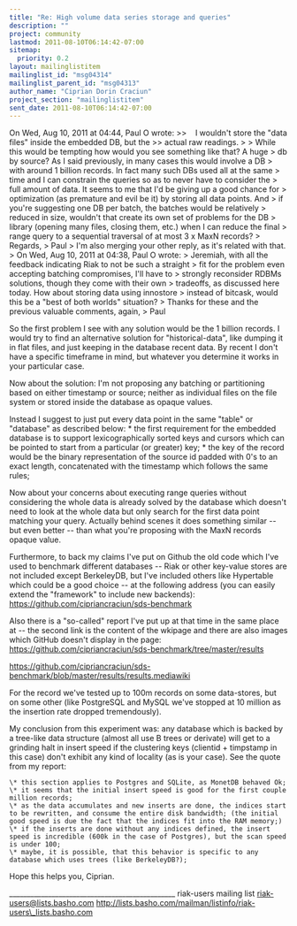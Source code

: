 ```yaml
---
title: "Re: High volume data series storage and queries"
description: ""
project: community
lastmod: 2011-08-10T06:14:42-07:00
sitemap:
  priority: 0.2
layout: mailinglistitem
mailinglist_id: "msg04314"
mailinglist_parent_id: "msg04313"
author_name: "Ciprian Dorin Craciun"
project_section: "mailinglistitem"
sent_date: 2011-08-10T06:14:42-07:00
---
```



On Wed, Aug 10, 2011 at 04:44, Paul O  wrote:
&gt;&gt;    I wouldn't store the "data files" inside the embedded DB, but the
&gt;&gt; actual raw readings.
&gt;
&gt; While this would be tempting how would you see something like that? A huge
&gt; db by source? As I said previously, in many cases this would involve a DB
&gt; with around 1 billion records. In fact many such DBs used all at the same
&gt; time and I can constrain the queries so as to never have to consider the
&gt; full amount of data. It seems to me that I'd be giving up a good chance for
&gt; optimization (as premature and evil be it) by storing all data points. And
&gt; if you're suggesting one DB per batch, the batches would be relatively
&gt; reduced in size, wouldn't that create its own set of problems for the DB
&gt; library (opening many files, closing them, etc.) when I can reduce the final
&gt; range query to a sequential traversal of at most 3 x MaxN records?
&gt; Regards,
&gt; Paul
&gt;
 I'm also merging your other reply, as it's related with that.
&gt;
On Wed, Aug 10, 2011 at 04:38, Paul O  wrote:
&gt; Jeremiah, with all the feedback indicating Riak to not be such a straight
&gt; fit for the problem even accepting batching compromises, I'll have to
&gt; strongly reconsider RDBMs solutions, though they come with their own
&gt; tradeoffs, as discussed here today. How about storing data using innostore
&gt; instead of bitcask, would this be a "best of both worlds" situation?
&gt; Thanks for these and the previous valuable comments, again,
&gt; Paul


 So the first problem I see with any solution would be the 1
billion records. I would try to find an alternative solution for
"historical-data", like dumping it in flat files, and just keeping in
the database recent data. By recent I don't have a specific timeframe
in mind, but whatever you determine it works in your particular case.

 Now about the solution: I'm not proposing any batching or
partitioning based on either timestamp or source; neither as
individual files on the file system or stored inside the database as
opaque values.

 Instead I suggest to just put every data point in the same "table"
or "database" as described below:
 \* the first requirement for the embedded database is to support
lexicographically sorted keys and cursors which can be pointed to
start from a particular (or greater) key;
 \* the key of the record would be the binary representation of the
source id padded with 0's to an exact length, concatenated with the
timestamp which follows the same rules;

 Now about your concerns about executing range queries without
considering the whole data is already solved by the database which
doesn't need to look at the whole data but only search for the first
data point matching your query. Actually behind scenes it does
something similar -- but even better -- than what you're proposing
with the MaxN records opaque value.

 Furthermore, to back my claims I've put on Github the old code
which I've used to benchmark different databases -- Riak or other
key-value stores are not included except BerkeleyDB, but I've included
others like Hypertable which could be a good choice -- at the
following address (you can easily extend the "framework" to include
new backends):
 https://github.com/cipriancraciun/sds-benchmark

 Also there is a "so-called" report I've put up at that time in the
same place at -- the second link is the content of the wkipage and
there are also images which GitHub doesn't display in the page:
 https://github.com/cipriancraciun/sds-benchmark/tree/master/results
 
https://github.com/cipriancraciun/sds-benchmark/blob/master/results/results.mediawiki

 For the record we've tested up to 100m records on some
data-stores, but on some other (like PostgreSQL and MySQL we've
stopped at 10 million as the insertion rate dropped tremendously).

 My conclusion from this experiment was: any database which is
backed by a tree-like data structure (almost all use B trees or
derivate) will get to a grinding halt in insert speed if the
clustering keys (clientid + timpstamp in this case) don't exhibit any
kind of locality (as is your case). See the quote from my report:
~~~~
\* this section applies to Postgres and SQLite, as MonetDB behaved Ok;
\* it seems that the initial insert speed is good for the first couple
million records;
\* as the data accumulates and new inserts are done, the indices start
to be rewritten, and consume the entire disk bandwidth; (the initial
good speed is due the fact that the indices fit into the RAM memory;)
\* if the inserts are done without any indices defined, the insert
speed is incredible (600k in the case of Postgres), but the scan speed
is under 100;
\* maybe, it is possible, that this behavior is specific to any
database which uses trees (like BerkeleyDB?);
~~~~

 Hope this helps you,
 Ciprian.

\_\_\_\_\_\_\_\_\_\_\_\_\_\_\_\_\_\_\_\_\_\_\_\_\_\_\_\_\_\_\_\_\_\_\_\_\_\_\_\_\_\_\_\_\_\_\_
riak-users mailing list
riak-users@lists.basho.com
http://lists.basho.com/mailman/listinfo/riak-users\_lists.basho.com

